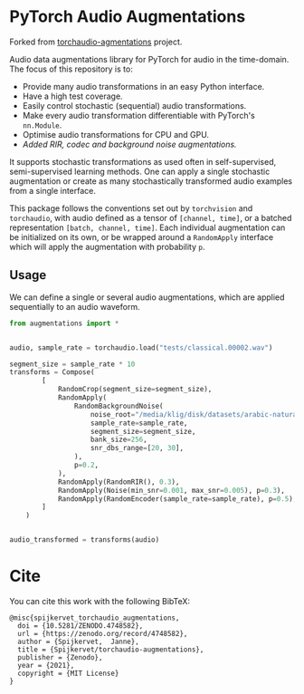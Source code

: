 # PyTorch Audio Augmentations
Forked from [torchaudio-agmentations](https://github.com/Spijkervet/torchaudio-augmentations) project.

Audio data augmentations library for PyTorch for audio in the time-domain. The focus of this repository is to:
- Provide many audio transformations in an easy Python interface.
- Have a high test coverage.
- Easily control stochastic (sequential) audio transformations.
- Make every audio transformation differentiable with PyTorch's `nn.Module`.
- Optimise audio transformations for CPU and GPU.
- *Added RIR, codec and background noise augmentations.*

It supports stochastic transformations as used often in self-supervised, semi-supervised learning methods. One can apply a single stochastic augmentation or create as many stochastically transformed audio examples from a single interface.

This package follows the conventions set out by `torchvision` and `torchaudio`, with audio defined as a tensor of `[channel, time]`, or a batched representation `[batch, channel, time]`. Each individual augmentation can be initialized on its own, or be wrapped around a `RandomApply` interface which will apply the augmentation with probability `p`.


## Usage
We can define a single or several audio augmentations, which are applied sequentially to an audio waveform.
```python
from augmentations import *


audio, sample_rate = torchaudio.load("tests/classical.00002.wav")

segment_size = sample_rate * 10
transforms = Compose(
        [
            RandomCrop(segment_size=segment_size),
            RandomApply(
                RandomBackgroundNoise(
                    noise_root="/media/klig/disk/datasets/arabic-natural-audio",
                    sample_rate=sample_rate,
                    segment_size=segment_size,
                    bank_size=256,
                    snr_dbs_range=[20, 30],
                ),
                p=0.2,
            ),
            RandomApply(RandomRIR(), 0.3),
            RandomApply(Noise(min_snr=0.001, max_snr=0.005), p=0.3),
            RandomApply(RandomEncoder(sample_rate=sample_rate), p=0.5),
        ]
    )


audio_transformed = transforms(audio)

```

# Cite
You can cite this work with the following BibTeX:
```
@misc{spijkervet_torchaudio_augmentations,
  doi = {10.5281/ZENODO.4748582},
  url = {https://zenodo.org/record/4748582},
  author = {Spijkervet,  Janne},
  title = {Spijkervet/torchaudio-augmentations},
  publisher = {Zenodo},
  year = {2021},
  copyright = {MIT License}
}
```
